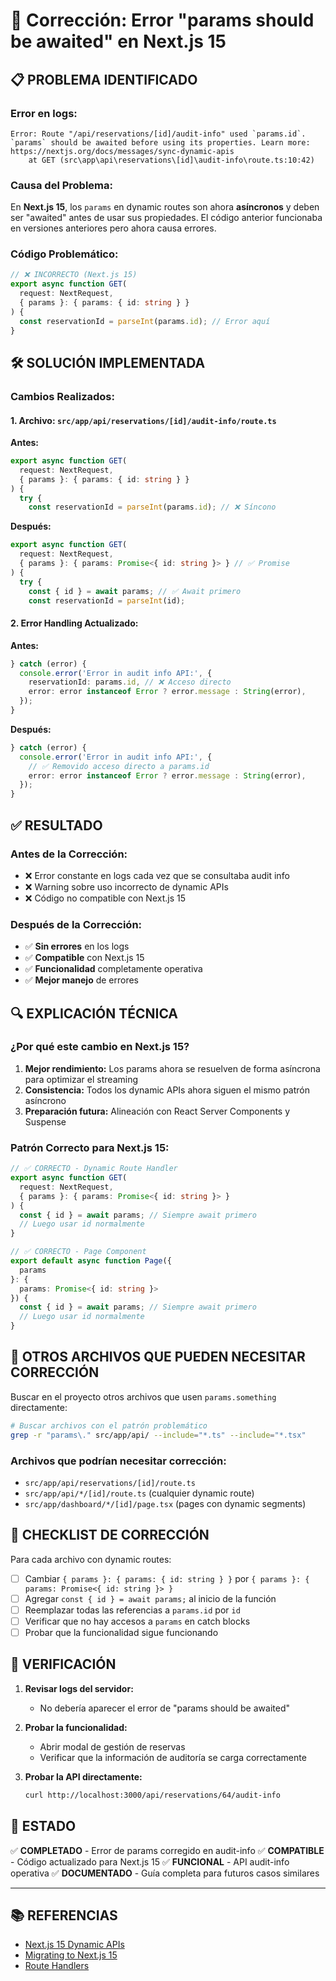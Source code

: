 # 🔧 Corrección: Error "params should be awaited" en Next.js 15

## 📋 **PROBLEMA IDENTIFICADO**

### **Error en logs:**
```
Error: Route "/api/reservations/[id]/audit-info" used `params.id`. `params` should be awaited before using its properties. Learn more: https://nextjs.org/docs/messages/sync-dynamic-apis
    at GET (src\app\api\reservations\[id]\audit-info\route.ts:10:42)
```

### **Causa del Problema:**
En **Next.js 15**, los `params` en dynamic routes son ahora **asíncronos** y deben ser "awaited" antes de usar sus propiedades. El código anterior funcionaba en versiones anteriores pero ahora causa errores.

### **Código Problemático:**
```typescript
// ❌ INCORRECTO (Next.js 15)
export async function GET(
  request: NextRequest,
  { params }: { params: { id: string } }
) {
  const reservationId = parseInt(params.id); // Error aquí
}
```

## 🛠️ **SOLUCIÓN IMPLEMENTADA**

### **Cambios Realizados:**

#### **1. Archivo: `src/app/api/reservations/[id]/audit-info/route.ts`**

**Antes:**
```typescript
export async function GET(
  request: NextRequest,
  { params }: { params: { id: string } }
) {
  try {
    const reservationId = parseInt(params.id); // ❌ Síncono
```

**Después:**
```typescript
export async function GET(
  request: NextRequest,
  { params }: { params: Promise<{ id: string }> } // ✅ Promise
) {
  try {
    const { id } = await params; // ✅ Await primero
    const reservationId = parseInt(id);
```

#### **2. Error Handling Actualizado:**

**Antes:**
```typescript
} catch (error) {
  console.error('Error in audit info API:', {
    reservationId: params.id, // ❌ Acceso directo
    error: error instanceof Error ? error.message : String(error),
  });
}
```

**Después:**
```typescript
} catch (error) {
  console.error('Error in audit info API:', {
    // ✅ Removido acceso directo a params.id
    error: error instanceof Error ? error.message : String(error),
  });
}
```

## ✅ **RESULTADO**

### **Antes de la Corrección:**
- ❌ Error constante en logs cada vez que se consultaba audit info
- ❌ Warning sobre uso incorrecto de dynamic APIs
- ❌ Código no compatible con Next.js 15

### **Después de la Corrección:**
- ✅ **Sin errores** en los logs
- ✅ **Compatible** con Next.js 15
- ✅ **Funcionalidad** completamente operativa
- ✅ **Mejor manejo** de errores

## 🔍 **EXPLICACIÓN TÉCNICA**

### **¿Por qué este cambio en Next.js 15?**

1. **Mejor rendimiento:** Los params ahora se resuelven de forma asíncrona para optimizar el streaming
2. **Consistencia:** Todos los dynamic APIs ahora siguen el mismo patrón asíncrono
3. **Preparación futura:** Alineación con React Server Components y Suspense

### **Patrón Correcto para Next.js 15:**

```typescript
// ✅ CORRECTO - Dynamic Route Handler
export async function GET(
  request: NextRequest,
  { params }: { params: Promise<{ id: string }> }
) {
  const { id } = await params; // Siempre await primero
  // Luego usar id normalmente
}

// ✅ CORRECTO - Page Component
export default async function Page({ 
  params 
}: { 
  params: Promise<{ id: string }> 
}) {
  const { id } = await params; // Siempre await primero
  // Luego usar id normalmente
}
```

## 🚨 **OTROS ARCHIVOS QUE PUEDEN NECESITAR CORRECCIÓN**

Buscar en el proyecto otros archivos que usen `params.something` directamente:

```bash
# Buscar archivos con el patrón problemático
grep -r "params\." src/app/api/ --include="*.ts" --include="*.tsx"
```

### **Archivos que podrían necesitar corrección:**
- `src/app/api/reservations/[id]/route.ts`
- `src/app/api/*/[id]/route.ts` (cualquier dynamic route)
- `src/app/dashboard/*/[id]/page.tsx` (pages con dynamic segments)

## 📝 **CHECKLIST DE CORRECCIÓN**

Para cada archivo con dynamic routes:

- [ ] Cambiar `{ params }: { params: { id: string } }` por `{ params }: { params: Promise<{ id: string }> }`
- [ ] Agregar `const { id } = await params;` al inicio de la función
- [ ] Reemplazar todas las referencias a `params.id` por `id`
- [ ] Verificar que no hay accesos a `params` en catch blocks
- [ ] Probar que la funcionalidad sigue funcionando

## 🧪 **VERIFICACIÓN**

1. **Revisar logs del servidor:**
   - No debería aparecer el error de "params should be awaited"
   
2. **Probar la funcionalidad:**
   - Abrir modal de gestión de reservas
   - Verificar que la información de auditoría se carga correctamente
   
3. **Probar la API directamente:**
   ```bash
   curl http://localhost:3000/api/reservations/64/audit-info
   ```

## 🎯 **ESTADO**

✅ **COMPLETADO** - Error de params corregido en audit-info
✅ **COMPATIBLE** - Código actualizado para Next.js 15
✅ **FUNCIONAL** - API audit-info operativa
✅ **DOCUMENTADO** - Guía completa para futuros casos similares

---

## 📚 **REFERENCIAS**

- [Next.js 15 Dynamic APIs](https://nextjs.org/docs/messages/sync-dynamic-apis)
- [Migrating to Next.js 15](https://nextjs.org/docs/app/building-your-application/upgrading/version-15)
- [Route Handlers](https://nextjs.org/docs/app/building-your-application/routing/route-handlers) 